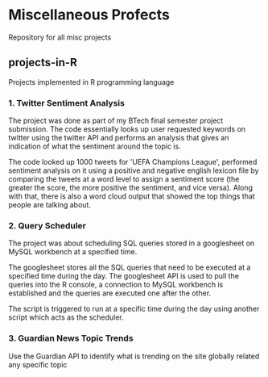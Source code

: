 # Miscellaneous Profects
Repository for all misc projects

## projects-in-R
Projects implemented in R programming language

### 1. Twitter Sentiment Analysis
The project was done as part of my BTech final semester project submission. The code essentially looks up user requested keywords on twitter using the twitter API and performs an analysis that gives an indication of what the sentiment around the topic is.

The code looked up 1000 tweets for 'UEFA Champions League', performed sentiment analysis on it using a positive and negative english lexicon file by comparing the tweets at a word level to assign a sentiment score (the greater the score, the more positive the sentiment, and vice versa). Along with that, there is also a word cloud output that showed the top things that people are talking about.

### 2. Query Scheduler
The project was about scheduling SQL queries stored in a googlesheet on MySQL workbench at a specified time.

The googlesheet stores all the SQL queries that need to be executed at a specified time during the day. The googlesheet API is used to pull the queries into the R console, a connection to MySQL workbench is established and the queries are executed one after the other.

The script is triggered to run at a specific time during the day using another script which acts as the scheduler.

### 3. Guardian News Topic Trends

Use the Guardian API to identify what is trending on the site globally related any specific topic
